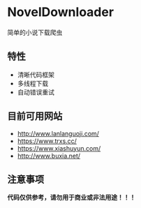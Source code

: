 # NovelDownloader

简单的小说下载爬虫

## 特性

- 清晰代码框架
- 多线程下载
- 自动错误重试

## 目前可用网站

- http://www.lanlanguoji.com/
- https://www.trxs.cc/
- https://www.xiashuyun.com/
- http://www.buxia.net/

## 注意事项

****代码仅供参考，请勿用于商业或非法用途！！！****
